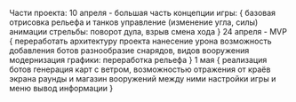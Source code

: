 Части проекта:
10 апреля - большая часть концепции игры:
{
    базовая отрисовка рельефа и танков
    управление (изменение угла, силы)
    анимации стрельбы: поворот дула, взрыв
    смена хода
}
24 апреля - MVP
{
    переработать архитектуру проекта
    нанесение урона
    возможность добавления ботов
    разнообразие снарядов, видов вооружения
    модернизация графики:
        переработка рельефа
}
1 мая
{
    реализация ботов
    генерация карт с ветром, возможностью отражения от краёв экрана
    раунды и магазин вооружений между ними
    настройки игры и меню
    вывод информации
}